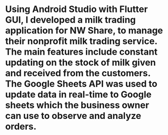 # Using Android Studio with Flutter GUI, I developed a milk trading application for NW Share, to manage their nonprofit milk trading service. The main features include constant updating on the stock of milk given and received from the customers. The Google Sheets API was used to update data in real-time to Google sheets which the business owner can use to observe and analyze orders.
